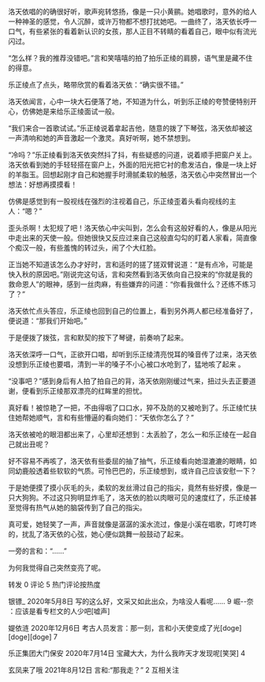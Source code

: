 洛天依唱的的确很好听，歌声宛转悠扬，像是一只小黄鹂。她唱歌时，意外的给人一种神圣的感觉，令人沉醉，或许万物都不想打扰她吧。一曲终了，洛天依长呼一口气，有些紧张的看着新认识的女孩，那人正目不转睛的看着自己，眼中似有流光闪过。

“怎么样？我的推荐没错吧。”言和笑嘻嘻的拍了拍乐正绫的肩膀，语气里是藏不住的得意。

乐正绫点了点头，略带欣赏的看着洛天依：“确实很不错。”

洛天依闻言，心中一块大石便落了地，不知道为什么，听到乐正绫的夸赞便特别开心，仿佛她是来给乐正绫面试一般。

“我们来合一首歌试试。”乐正绫说着拿起吉他，随意的拨了下琴弦，洛天依却被这一声清响和她的声音激起一个激灵。真好听啊，她不禁想到。

“冷吗？”乐正绫看到洛天依突然抖了抖，有些疑惑的问道，说着顺手把窗户关上。洛天依看到她的手轻轻搭在窗户上，外面的阳光把它衬的愈发洁白，像是一块上好的羊脂玉。回想起刚才自己和她握手时滑腻柔软的触感，洛天依心中突然冒出一个想法：好想再摸摸看！

仿佛是感觉到有一股视线在强烈的注视着自己，乐正绫歪着头看向视线的主人：“嗯？”

歪头杀啊！太犯规了吧！洛天依心中尖叫到，怎么会有这般好看的人，像是从阳光中走出来的天使一般。但她很快又反应过来自己这般直勾勾的盯着人家看，简直像个痴汉一般，有些羞愧的转过头，闹了个大红脸。

正当她不知道该怎么办才好时，言和适时的搓了搓双臂说道：“是有点冷，可能是快入秋的原因吧。”刚说完这句话，言和突然看到洛天依向自己投来的“你就是我的救命恩人”的眼神，感到一丝肉麻，有些嫌弃的问道：“你看我做什么？还练不练习了？”

洛天依忙点头答应，乐正绫也回到自己的位置上，看到另外两人都已经准备好了，便说道：“那我们开始吧。”

于是便拨了拨弦，言和默契的按下了琴键，前奏响了起来。

洛天依深呼一口气，正欲开口唱，却听到乐正绫清亮悦耳的嗓音传了过来，洛天依没想到乐正绫也要唱，清到一半的嗓子不小心被口水呛到了，猛地咳了起来 。

“没事吧？”感到身后有人拍了拍自己的背，洛天依刚刚缓过气来，扭过头去正要道谢，便看到乐正绫那双漂亮的红眸里的担忧。

真好看！被惊艳了一把，不由得咽了口口水，猝不及防的又被呛到了。乐正绫忙扶住她帮她顺气，言和有些懵逼的看向她们：“天依你怎么了？”

洛天依被呛的眼泪都出来了，心里却还想到：太丢脸了，怎么一和乐正绫在一起自己就出丑呢？

好不容易不再咳了，洛天依有些委屈的抽了抽气，乐正绫看向她湿漉漉的眼睛，如同幼鹿般透着些软软的气质。可怜巴巴的，乐正绫想到，或许自己应该安慰一下？

于是她便摸了摸小灰毛的头，柔软的发丝滑过自己的指尖，竟然有些好摸，像是一只大狗狗。不过这只狗明显炸毛了，洛天依的脸以肉眼可见的速度红了，乐正绫甚至觉得有热气从她的脑袋传到了自己的指尖。

真可爱，她轻笑了一声，声音就像是潺潺的溪水流过，像是小溪在唱歌，叮咚叮咚的，扰乱了洛天依的心弦，她心便似跳舞一般鼓动了起来。

一旁的言和：“......”

为何我觉得自己突然变亮了呢。





转发
0
评论
5
热门评论按热度


银镖_ 
2020年5月8日
写的这么好，文采又如此出众，为啥没人看呢……
9
崛--奈 ：应该是看专栏文的人少吧[嘘声]


媞依涟 
2020年12月6日
考古人员发言：那一刻，言和小天使变成了光[doge][doge][doge]
7

乐正集团大门保安 
2020年7月14日
宝藏大大，为什么我昨天才发现呢[笑哭]
4

玄凤来了哦 
2021年8月12日
言和:“那我走？”
2
互相关注


